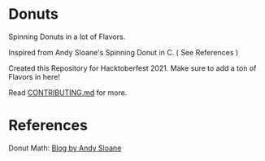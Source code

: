 # Donuts

Spinning Donuts in a lot of Flavors. 

Inspired from Andy Sloane's Spinning Donut in C. ( See References )

Created this Repository for Hacktoberfest 2021. Make sure to add a ton of Flavors in here! 

Read [CONTRIBUTING.md](CONTRIBUTING.md) for more.

# References

Donut Math: [Blog by Andy Sloane](https://www.a1k0n.net/2011/07/20/donut-math.html)

